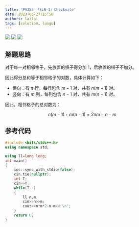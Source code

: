 ```yaml
---
title: 'P9355 「SiR-1」Checkmate'
date: 2023-05-27T15:56
authors: lailai
tags: [solution, luogu]
---
```


[![](https://img.shields.io/badge/Luogu-P9355-blue?style=for-the-badge&logo=codeforces)](https://www.luogu.com.cn/problem/P9355)
[![](https://img.shields.io/badge/Luogu-Solution-blue?style=for-the-badge&logo=markdown)](https://www.luogu.com.cn/article/pbpnd3aa)
[![](https://img.shields.io/badge/Blog-Solution-blue?style=for-the-badge&logo=markdown)](https://lailai.one/blog/solution/P9355)

<!-- truncate -->

## 解题思路

对于每一对相邻格子，先放置的棋子得分加 $1$，后放置的棋子不加分。

因此得分总和等于相邻格子的对数，具体计算如下：

- 横向：有 $n$ 行，每行包含 $m-1$ 对，共有 $n(m-1)$ 对。
- 竖向：有 $m$ 列，每列包含 $n-1$ 对，共有 $m(n-1)$ 对。

因此，相邻格子的总对数为：

$$
n(m-1)+m(n-1)=2nm-n-m
$$

## 参考代码

```cpp
#include <bits/stdc++.h>
using namespace std;

using ll=long long;
int main()
{
	ios::sync_with_stdio(false);
	cin.tie(nullptr);
	int T;
	cin>>T;
	while(T--)
	{
		ll n,m;
		cin>>n>>m;
		cout<<n*m*2-n-m<<'\n';
	}
	return 0;
}
```
